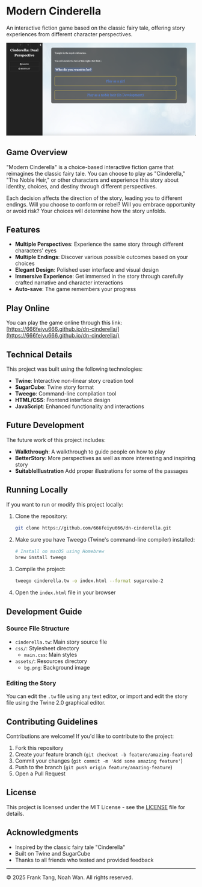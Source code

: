 # Modern Cinderella

An interactive fiction game based on the classic fairy tale, offering story experiences from different character perspectives.

![Game Screenshot](assets/screenshot.png)

## Game Overview

"Modern Cinderella" is a choice-based interactive fiction game that reimagines the classic fairy tale. You can choose to play as "Cinderella," "The Noble Heir," or other characters and experience this story about identity, choices, and destiny through different perspectives.

Each decision affects the direction of the story, leading you to different endings. Will you choose to conform or rebel? Will you embrace opportunity or avoid risk? Your choices will determine how the story unfolds.

## Features

- **Multiple Perspectives**: Experience the same story through different characters' eyes
- **Multiple Endings**: Discover various possible outcomes based on your choices
- **Elegant Design**: Polished user interface and visual design
- **Immersive Experience**: Get immersed in the story through carefully crafted narrative and character interactions
- **Auto-save**: The game remembers your progress

## Play Online

You can play the game online through this link:
[https://666feiyu666.github.io/dn-cinderella/](https://666feiyu666.github.io/dn-cinderella/)

## Technical Details

This project was built using the following technologies:

- **Twine**: Interactive non-linear story creation tool
- **SugarCube**: Twine story format
- **Tweego**: Command-line compilation tool
- **HTML/CSS**: Frontend interface design
- **JavaScript**: Enhanced functionality and interactions

## Future Development

The future work of this project includes:

- **Walkthrough**: A walkthrough to guide people on how to play
- **BetterStory**: More perspectives as well as more interesting and inspiring story
- **SuitableIllustration** Add proper illustrations for some of the passages 

## Running Locally

If you want to run or modify this project locally:

1. Clone the repository:
   ```bash
   git clone https://github.com/666feiyu666/dn-cinderella.git
   ```

2. Make sure you have Tweego (Twine's command-line compiler) installed:
   ```bash
   # Install on macOS using Homebrew
   brew install tweego
   ```

3. Compile the project:
   ```bash
   tweego cinderella.tw -o index.html --format sugarcube-2
   ```

4. Open the `index.html` file in your browser

## Development Guide

### Source File Structure

- `cinderella.tw`: Main story source file
- `css/`: Stylesheet directory
  - `main.css`: Main styles
- `assets/`: Resources directory
  - `bg.png`: Background image

### Editing the Story

You can edit the `.tw` file using any text editor, or import and edit the story file using the Twine 2.0 graphical editor.

## Contributing Guidelines

Contributions are welcome! If you'd like to contribute to the project:

1. Fork this repository
2. Create your feature branch (`git checkout -b feature/amazing-feature`)
3. Commit your changes (`git commit -m 'Add some amazing feature'`)
4. Push to the branch (`git push origin feature/amazing-feature`)
5. Open a Pull Request

## License

This project is licensed under the MIT License - see the [LICENSE](LICENSE) file for details.

## Acknowledgments

- Inspired by the classic fairy tale "Cinderella"
- Built on Twine and SugarCube
- Thanks to all friends who tested and provided feedback

---

© 2025 Frank Tang, Noah Wan. All rights reserved.
